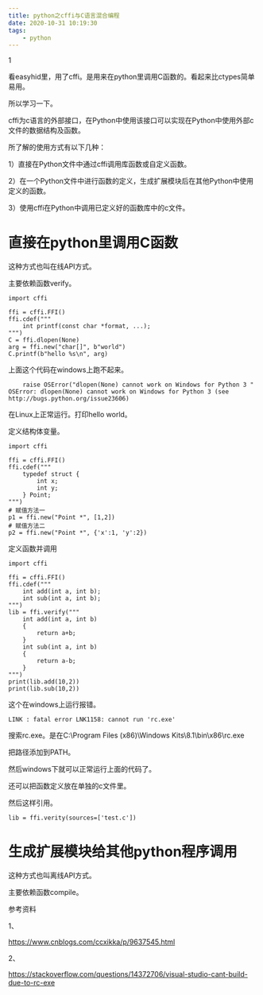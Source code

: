 ```yaml
---
title: python之cffi与C语言混合编程
date: 2020-10-31 10:19:30
tags:
	- python
---
```


1

看easyhid里，用了cffi。是用来在python里调用C函数的。看起来比ctypes简单易用。

所以学习一下。

cffi为c语言的外部接口，在Python中使用该接口可以实现在Python中使用外部c文件的数据结构及函数。

所了解的使用方式有以下几种：

1）直接在Python文件中通过cffi调用库函数或自定义函数。

2）在一个Python文件中进行函数的定义，生成扩展模块后在其他Python中使用定义的函数。

3）使用cffi在Python中调用已定义好的函数库中的c文件。



# 直接在python里调用C函数

这种方式也叫在线API方式。

主要依赖函数verify。

```
import cffi

ffi = cffi.FFI()
ffi.cdef("""
    int printf(const char *format, ...);
""")
C = ffi.dlopen(None)
arg = ffi.new("char[]", b"world")
C.printf(b"hello %s\n", arg)
```

上面这个代码在windows上跑不起来。

```
    raise OSError("dlopen(None) cannot work on Windows for Python 3 "
OSError: dlopen(None) cannot work on Windows for Python 3 (see http://bugs.python.org/issue23606)
```

在Linux上正常运行。打印hello world。



定义结构体变量。

```
import cffi

ffi = cffi.FFI()
ffi.cdef("""
	typedef struct {
		int x;
		int y;
	} Point;
""")
# 赋值方法一
p1 = ffi.new("Point *", [1,2])
# 赋值方法二
p2 = ffi.new("Point *", {'x':1, 'y':2})
```

定义函数并调用

```
import cffi

ffi = cffi.FFI()
ffi.cdef("""
    int add(int a, int b);
    int sub(int a, int b);
""")
lib = ffi.verify("""
    int add(int a, int b)
    {
        return a+b;
    }
    int sub(int a, int b)
    {
        return a-b;
    }
""")
print(lib.add(10,2))
print(lib.sub(10,2))
```

这个在windows上运行报错。

```
LINK : fatal error LNK1158: cannot run 'rc.exe'
```

搜索rc.exe。是在C:\Program Files (x86)\Windows Kits\8.1\bin\x86\rc.exe

把路径添加到PATH。

然后windows下就可以正常运行上面的代码了。

还可以把函数定义放在单独的c文件里。

然后这样引用。

```
lib = ffi.verity(sources=['test.c'])
```

# 生成扩展模块给其他python程序调用

这种方式也叫离线API方式。

主要依赖函数compile。



参考资料

1、

https://www.cnblogs.com/ccxikka/p/9637545.html

2、

https://stackoverflow.com/questions/14372706/visual-studio-cant-build-due-to-rc-exe